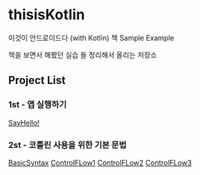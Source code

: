 # thisisKotlin
이것이 안드로이드다 (with Kotlin) 책 Sample Example

책을 보면서 해봤던 실습 들 정리해서 올리는 저장소

## Project List

### 1st - 앱 실행하기

[SayHello!](https://github.com/hkdong0694/thisisKotlin/tree/master/1st_01_SayHello)

### 2st - 코틀린 사용을 위한 기본 문법

[BasicSyntax](https://github.com/hkdong0694/thisisKotlin/tree/master/2st_01_BasicSyntax)
[ControlFLow1](https://github.com/hkdong0694/thisisKotlin/tree/master/2st_02_ControlFlow1)
[ControlFLow2](https://github.com/hkdong0694/thisisKotlin/tree/master/2st_02_ControlFlow2)
[ControlFLow3](https://github.com/hkdong0694/thisisKotlin/tree/master/2st_02_ControlFlow3)


